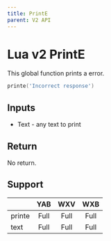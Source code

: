 ```yaml
---
title: PrintE
parent: V2 API
---
```

# Lua v2 PrintE
This global function prints a error.

```lua
printe('Incorrect response')
```

## Inputs
- Text - any text to print

## Return
No return.

## Support

|        | YAB  | WXV  | WXB  |
| ------ | :--: | :--: | :--: |
| printe | Full | Full | Full |
| text   | Full | Full | Full |